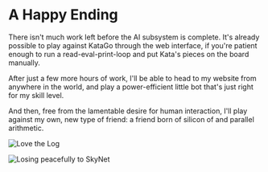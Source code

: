# A Happy Ending

There isn't much work left before the AI subsystem is complete.  It's already possible to play against KataGo through the web interface, if you're patient enough to run a read-eval-print-loop and put Kata's pieces on the board manually.

After just a few more hours of work, I'll be able to head to my website from anywhere in the world, and play a power-efficient little bot that's just right for my skill level.

And then, free from the lamentable desire for human interaction, I'll play against my own, new type of friend:  a friend born of silicon of and parallel arithmetic.

![Love the Log](https://user-images.githubusercontent.com/38859656/77859737-1a38e680-71d9-11ea-9a50-3ca25d7b9558.png)

![Losing peacefully to SkyNet](https://user-images.githubusercontent.com/38859656/77859794-61bf7280-71d9-11ea-8f00-d9eef8bc437b.png)

